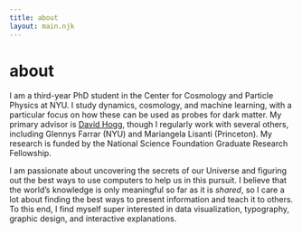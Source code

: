 ```yaml
---
title: about
layout: main.njk
---
```


# about

I am a third-year PhD student in the Center for Cosmology and Particle Physics at NYU. I study dynamics, cosmology, and machine learning, with a particular focus on how these can be used as probes for dark matter. My primary advisor is [David Hogg](https://cosmo.nyu.edu/hogg/), though I regularly work with several others, including Glennys Farrar (NYU) and Mariangela Lisanti (Princeton). My research is funded by the National Science Foundation Graduate Research Fellowship.

I am passionate about uncovering the secrets of our Universe and figuring out
the best ways to use computers to help us in this pursuit. I believe that the
world’s knowledge is only meaningful so far as it is *shared*, so I care a lot
about finding the best ways to present information and teach it to others. To
this end, I find myself super interested in data visualization, typography,
graphic design, and interactive explanations.

